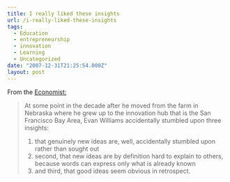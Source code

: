 ```yaml
---
title: I really liked these insights
url: /i-really-liked-these-insights
tags:
  - Education
  - entrepreneurship
  - innovation
  - Learning
  - Uncategorized
date: "2007-12-31T21:25:54.000Z"
layout: post
---
```


From the [Economist:][0]  

> At some point in the decade after he moved from the farm in Nebraska where he grew up to the innovation hub that is the San Francisco Bay Area, Evan Williams accidentally stumbled upon three insights:  
> 
>   
> 1. that genuinely new ideas are, well, accidentally stumbled upon rather than sought out  
> 2. second, that new ideas are by definition hard to explain to others, because words can express only what is already known  
> 3. and third, that good ideas seem obvious in retrospect.  
>   
> 



[0]: http://www.economist.com/business/displaystory.cfm?story_id=10328123
